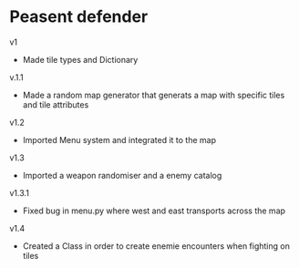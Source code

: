 # Peasent defender
v1
- Made tile types and Dictionary

v.1.1
- Made a random map generator that generats a map with specific tiles and tile attributes

v1.2
- Imported Menu system and integrated it to the map

v1.3 
- Imported a weapon randomiser and a enemy catalog

v1.3.1
- Fixed bug in menu.py where west and east transports across the map

v1.4
- Created a Class in order to create enemie encounters when fighting on tiles